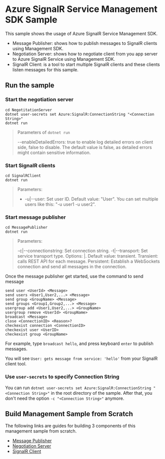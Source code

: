 Azure SignalR Service Management SDK Sample
=================================

This sample shows the usage of Azure SignalR Service Management SDK.

* Message Publisher: shows how to publish messages to SignalR clients using Management SDK.
* Negotiation Server: shows how to negotiate client from you app server to Azure SignalR Service using Management SDK.
* SignalR Client: is a tool to start multiple SignalR clients and these clients listen messages for this sample.

## Run the sample

### Start the negotiation server

```
cd NegotitationServer
dotnet user-secrets set Azure:SignalR:ConnectionString "<Connection String>"
dotnet run
```

>  Parameters of `dotnet run`
>
> --enableDetailedErrors: true to enable log detailed errors on client side, false to disable. The default value is false, as detailed errors might contain sensitive information.

### Start SignalR clients

```
cd SignalRClient
dotnet run
```

>  Parameters:
>
> - -u|--user: Set user ID. Default value: "User". You can set multiple users like this: "-u user1 -u user2".

### Start message publisher

```
cd MessagePublisher
dotnet run

```

> Parameters:
>
> -c|--connectionstring: Set connection string.
> -t|--transport: Set service transport type. Options: <transient>|<persistent>. Default value: transient. Transient: calls REST API for each message. Persistent: Establish a WebSockets connection and send all messages in the connection.

Once the message publisher get started, use the command to send message

```
send user <UserId> <Message>
send users <User1,User2,...> <Message>
send group <GroupName> <Message>
send groups <Group1,Group2,...> <Message>
usergroup add <User1,User2,...> <GroupName>
usergroup remove <UserId> <GroupName>
broadcast <Message>
close <ConnectionID> <Reason>?
checkexist connection <ConnectionID>
checkexist user <UserID>
checkexist group <GroupName>
```
 For example, type `broadcast hello`, and press keyboard `enter` to publish messages.

You will see `User: gets message from service: 'hello'` from your SignalR client tool.

### Use `user-secrets` to specify Connection String

You can run `dotnet user-secrets set Azure:SignalR:ConnectionString "<Connection String>"` in the root directory of the sample. After that, you don't need the option `-c "<Connection String>"` anymore.

## Build Management Sample from Scratch

The following links are guides for building 3 components of this management sample from scratch.

* [Message Publisher](./MessagePublisher/README.md)
* [Negotiation Server](./NegotiationServer/README.md)
* [SignalR Client](./SignalRClient/README.md)
